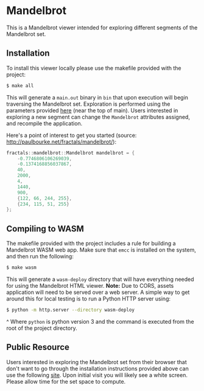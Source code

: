 # Mandelbrot
This is a Mandelbrot viewer intended for exploring different segments of the Mandelbrot set.

## Installation
To install this viewer locally please use the makefile provided with the project:
```bash
$ make all
```
This will generate a `main.out` binary in `bin` that upon execution will begin traversing the Mandelbrot set.
Exploration is performed using the parameters provided [here](src/main.cpp) (near the top of main).
Users interested in exploring a new segment can change the `Mandelbrot` attributes assigned,
and recompile the application.

Here's a point of interest to get you started (source: http://paulbourke.net/fractals/mandelbrot/):
```cpp
fractals::mandelbrot::Mandelbrot mandelbrot = {
    -0.7746806106269039,
    -0.1374168856037867,
    40,
    2000,
    4,
    1440,
    900,
    {122, 66, 244, 255},
    {234, 115, 51, 255}
};
```

## Compiling to WASM
The makefile provided with the project includes a rule for building a Mandelbrot WASM web app.
Make sure that `emcc` is installed on the system, and then run the following:
```bash
$ make wasm
```
This will generate a `wasm-deploy` directory that will have everything needed for using the Mandelbrot HTML viewer.
**Note:** Due to CORS, assets application will need to be served over a web server.
A simple way to get around this for local testing is to run a Python HTTP server using:
```bash
$ python -m http.server --directory wasm-deploy
```
^ Where `python` is python version 3 and the command is executed from the root of the project directory.

## Public Resource
Users interested in exploring the Mandelbrot set from their browser that don't want to go through the installation instructions provided above can use the following [site](https://www.hamologist.com/mandelbrot/).
Upon initial visit you will likely see a white screen.
Please allow time for the set space to compute.